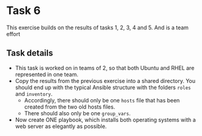 # Task 6
This exercise builds on the results of tasks 1, 2, 3, 4 and 5. And is a team effort

## Task details
* This task is worked on in teams of 2, so that both Ubuntu and RHEL are represented in one team.
* Copy the results from the previous exercise into a shared directory. You should end up with the typical Ansible structure with the folders `roles` and `inventory`.
  * Accordingly, there should only be one `hosts` file that has been created from the two old hosts files.
  * There should also only be one `group_vars`.
* Now create ONE playbook, which installs both operating systems with a web server as elegantly as possible.

